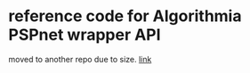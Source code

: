 # reference code for Algorithmia PSPnet wrapper API

moved to another repo due to size. [link](https://bitbucket.org/satoshi_yanagisawa/sentiments-in-ar-unity/src/master/)
